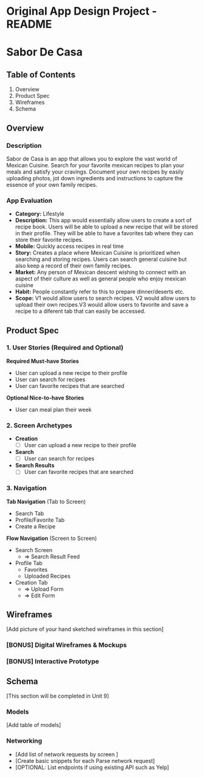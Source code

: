 # Original App Design Project - README

# Sabor De Casa

## Table of Contents

1. Overview
2. Product Spec
3. Wireframes
4. Schema

## Overview
### Description
Sabor de Casa is an app that allows you to explore the vast world of Mexican Cuisine. Search for your favorite mexican recipes to plan your meals and satisfy your cravings. Document your own recipes by easily uploading photos, jot down ingredients and instructions to capture the essence of your own family recipes. 

### App Evaluation
   - **Category:** Lifestyle
   - **Description:** This app would essentially allow users to create a sort of recipe book. Users will be able to upload a new recipe that will be stored in their profile. They will be able to have a favorites tab where they can store their favorite recipes.
   - **Mobile:** Quickly access recipes in real time 
   - **Story:** Creates a place where Mexican Cuisine is prioritized when searching and storing recipes. Users can search general cuisine but also keep a record of their own family recipes. 
   - **Market:** Any person of Mexican descent wishing to connect with an aspect of their culture as well as general people who enjoy mexican cuisine
   - **Habit:** People constantly refer to this to prepare dinner/deserts etc.
   - **Scope:** V1 would allow users to search recipes. V2 would allow users to upload their own recipes.V3 would allow users to favorite and save a recipe to a diferent tab that can easily be accessed.
## Product Spec
### 1. User Stories (Required and Optional)
**Required Must-have Stories**
- User can upload a new recipe to their profile
- User can search for recipes 
- User can favorite recipes that are searched

**Optional Nice-to-have Stories**

- User can meal plan their week

### 2. Screen Archetypes
* **Creation**
    - [ ] User can upload a new recipe to their profile

* **Search**
    * [ ] User can search for recipes 

* **Search Results**
    * [ ] User can favorite recipes that are searched

### 3. Navigation

**Tab Navigation**  (Tab to Screen)

* Search Tab
* Profile/Favorite Tab
* Create a Recipe

**Flow Navigation** (Screen to Screen)
* Search Screen
    *  => Search Result Feed
* Profile Tab
    * Favorites
    * Uploaded Recipes
* Creation Tab
    * => Upload Form
    * => Edit Form

## Wireframes

[Add picture of your hand sketched wireframes in this section] 

### [BONUS] Digital Wireframes & Mockups
### [BONUS] Interactive Prototype

## Schema

[This section will be completed in Unit 9]

### Models
[Add table of models]

### Networking
* [Add list of network requests by screen ]
* [Create basic snippets for each Parse network request]
* [OPTIONAL: List endpoints if using existing API such as Yelp]
